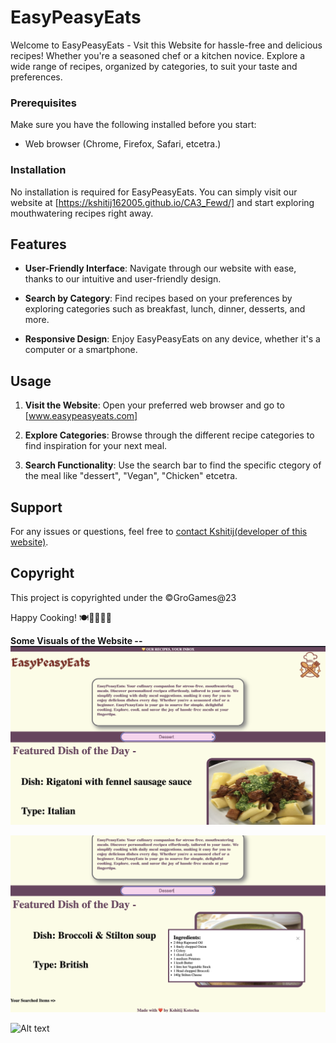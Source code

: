 # EasyPeasyEats

Welcome to EasyPeasyEats - Vsit this Website for hassle-free and delicious recipes! Whether you're a seasoned chef or a kitchen novice. Explore a wide range of recipes, organized by categories, to suit your taste and preferences.



### Prerequisites

Make sure you have the following installed before you start:
- Web browser (Chrome, Firefox, Safari, etcetra.)

### Installation

No installation is required for EasyPeasyEats. You can simply visit our website at [https://kshitij162005.github.io/CA3_Fewd/] and start exploring mouthwatering recipes right away.

## Features

- **User-Friendly Interface**: Navigate through our website with ease, thanks to our intuitive and user-friendly design.

- **Search by Category**: Find recipes based on your preferences by exploring categories such as breakfast, lunch, dinner, desserts, and more.


- **Responsive Design**: Enjoy EasyPeasyEats on any device, whether it's a computer or a smartphone.

## Usage

1. **Visit the Website**: Open your preferred web browser and go to [www.easypeasyeats.com]

2. **Explore Categories**: Browse through the different recipe categories to find inspiration for your next meal.

3. **Search Functionality**: Use the search bar to find the specific ctegory of the meal like "dessert", "Vegan", "Chicken" etcetra.


## Support

For any issues or questions, feel free to [contact Kshitij(developer of this website)](mailto:kshitij.kotecha@kalvium.community).

## Copyright

This project is copyrighted under the  ©GroGames@23

Happy Cooking! 🍽️👩‍🍳👨‍🍳


**Some Visuals of the Website --**
![Alt text](Elements/FirstView.jpg)

![Alt text](Elements/ModalView.jpg)

![Alt text](Elements/SearchResults.jpg)